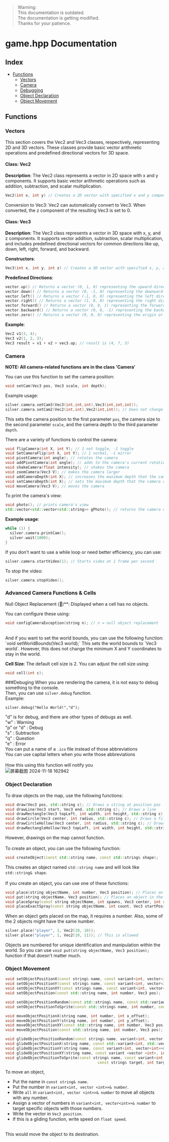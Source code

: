> Warning: <br>
> This documentation is outdated. <br>
> The documentation is getting modified. <br>
> Thanks for your patience. <br>

# game.hpp Documentation

## Index

- [Functions](#functions)
  - [Vectors](#vectors)
  - [Camera](#camera)
  - [Debugging](#debuging)
  - [Object Declaration](#object-declaration)
  - [Object Movement](#object-movement)

## Functions

### Vectors

This section covers the Vec2 and Vec3 classes, respectively, representing 2D and 3D vectors.
These classes provide basic vector arithmetic operations and predefined directional vectors for 3D space.

#### Class: Vec2
**Description**: The Vec2 class represents a vector in 2D space with x and y components. It supports basic vector arithmetic operations such as addition, subtraction, and scalar multiplication.

```cpp
Vec2(int x, int y) // Creates a 2D vector with specified x and y components.
```

Conversion to Vec3: Vec2 can automatically convert to Vec3. When converted, the z component of the resulting Vec3 is set to 0.

#### Class: Vec3
**Description**: The Vec3 class represents a vector in 3D space with x, y, and z components. It supports vector addition, subtraction, scalar multiplication, and includes predefined directional vectors for common directions like up, down, left, right, forward, and backward.

**Constructors**:
```cpp
Vec3(int x, int y, int z) // Creates a 3D vector with specified x, y, and z components.
```

**Predefined Directions**:
```cpp
vector.up() // Returns a vector (0, 1, 0) representing the upward direction.
vector.down() // Returns a vector (0, -1, 0) representing the downward direction.
vector.left() // Returns a vector (-1, 0, 0) representing the left direction.
vector.right() // Returns a vector (1, 0, 0) representing the right direction.
vector.forward() // Returns a vector (0, 0, 1) representing the forward direction.
vector.backward() // Returns a vector (0, 0, -1) representing the backward direction.
vector.zero() // Returns a vector (0, 0, 0) representing the origin or no movement.
```

**Example**:
```cpp
Vec2 v1(3, 4);
Vec3 v2(1, 2, 3);
Vec3 result = v1 + v2 + vec3.up; // result is (4, 7, 3)
```

### Camera
**NOTE: All camera-related functions are in the class 'Camera'**

You can use this function to set the camera position:
```cpp
void setCam(Vec3 pos, Vec3 scale, int depth);
```

Example usage:
```cpp
silver.camera.setCam3(Vec3(int,int,int),Vec3(int,int,int)); 
silver.camera.setCam2(Vec2(int,int),Vec2(int,int)); // Does not change Z pos and Z scale
```

This sets the camera position to the first parameter `pos`, the camera size to the second parameter `scale`, and the camera depth to the third parameter `depth`.

There are a variety of functions to control the camera:

```cpp
void flipCamera(int X, int Y); // 1 not toggle, -1 toggle
void SetCameraFlip(int X, int Y); // 1 normal, -1 mirror
void pivotCamera(int angle); // rotates the camera
void addPivotCamera(int angle); // adds to the camera's current rotation
void shakeCamera(float intensity); // shakes the camera
void zoomCamera(Vec3 V); // makes the camera larger
void addCameraDepth(int X); // increases the maximum depth that the camera can see
void setCameraDepth(int X); // sets the maximum depth that the camera can see
void moveCamera(Vec3 V); // moves the camera
```

To print the camera's view:
```cpp
void photo(); // prints camera's view
std::vector<std::vector<std::string>> gPhoto(); // returns the camera view as a vector
```

**Example usage**:
```cpp
while (1) {
  silver.camera.printCam();
  silver.wait(1000);
}
```

If you don't want to use a while loop or need better efficiency, you can use:
```cpp
silver.camera.startVideo(1); // Starts video at 1 frame per second
```

To stop the video:
```cpp
silver.camera.stopVideo();
```

### Advanced Camera Functions & Cells
Null Object Replacement (🧱)**: Displayed when a cell has no objects.

You can configure these using:
```cpp
void configCameraException(string n); // n = null object replacement
```
<br>
And if you want to set the world bounds, you can use the following function:
`void setWorldBounds(Vec3 world);`
This sets the world bounds to `Vec3 world`. However, this does not change the minimum X and Y coordinates to <br>
stay in the world.

**Cell Size**:
The default cell size is 2. You can adjust the cell size using:
```cpp
void cell(int c);
```

###Debuging
When you are rendering the camera, it is not easy to debug something to the console. <br>
Then, you can use `silver.debug` function. <br>
Example:
```
silver.debug("Hello World!","d");

```
"d" is for debug, and there are other types of debugs as well. <br>
"w" : Warning <br>
"p" or "d" : Debug <br>
"s" : Subtraction <br>
"q" : Question <br>
"e" : Error <br>
You can put a name of a `.ico` file instead of those abbreviations <br>
You can use capital letters when you write those abbreviations <br>
<br>
How this using this function will notify you <br>
![屏幕截图 2024-11-18 162942](https://github.com/user-attachments/assets/579be763-35dd-4ea4-9049-4f2a15996012)

### Object Declaration

To draw objects on the map, use the following functions:

```cpp
void draw(Vec3 pos, std::string c); // Draws a string at position pos
void drawLine(Vec3 start, Vec3 end, std::string c); // Draws a line
void drawRectangle(Vec3 topLeft, int width, int height, std::string c); // Draws a rectangle
void drawCircle(Vec3 center, int radius, std::string c); // Draws a filled circle
void drawCircleHollow(Vec3 center, int radius, std::string c); // Draws a hollow circle
void drawRectangleHollow(Vec3 topLeft, int width, int height, std::string c); // Draws a hollow rectangle
```
However, drawings on the map cannot function. <br>
<br>
To create an object, you can use the following function: 
```cpp
void createObject(const std::string name, const std::string& shape);
```
This creates an object named `std::string name` and will look like `std::string& shape`. <br>
<br>
If you create an object, you can use one of these functions:
```cpp
void place(string objectName, int number, Vec3 position); // Places an object in the world
void put(string objectName, Vec3 position); // Places an object in the world with Number 0
void placeSpray(const string objectName, int spawns, Vec3 center, int range);  // Sprays the object
void placeExactSpray(const string objectName, int count, Vec3 startPosition); // Sprays the object. But object numbers does not change
```
When an object gets placed on the map, it requires a number. Also, some of the 2 objects might have the same number.
```cpp
silver.place("player", 1, Vec2(10, 10));
silver.place("player", 1, Vec2(10, 11)); // This is allowed
```
Objects are numbered for unique identification and manipulation within the world. So you can use `void put(string objectName, Vec3 position);` function if that doesn't matter much.

### Object Movement

```cpp
void setObjectPositionX(const string& name, const variant<int, vector<int>>& number, Vec3 pos);
void setObjectPositionY(const string& name, const variant<int, vector<int>>& number, Vec3 pos);
void setObjectPositionXY(const string& name, const variant<int, vector<int>>& number, Vec3 pos);
void setObjectPosition(const std::string name, int number, Vec3 pos);

void setObjectPositionRandom(const std::string& name, const std::variant<int, std::vector<int>>& number);
void setObjectPositionToSprite(const std::string& name, int number, const std::string& targetName, int targetNumber);

void moveObjectPositionX(string name, int number, int x_offset);
void moveObjectPositionY(string name, int number, int y_offset);
void moveObjectPositionXY(const std::string name, int number, Vec3 pos);
void moveObjectPosition(const std::string name, int number, Vec3 pos);

void glideObjectPositionRandom(const string& name, variant<int, vector <int>>& number, Vec3 position, float speed);
void glideObjectPositionX(string name, const std::variant<int, std::vector<int>>& number, int x_offset, float speed);
void glideObjectPositionY(string name, const variant<int, vector<int>>& number, int y_offset, float speed);
void glideObjectPositionXY(string name, const variant <vector <int>, int>& number, Vec3 target_pos, float speed);
void glideObjectPositionToSprite(const string& name, const variant<int, vector<int>>& number,
                                         const string& target, int targetNumber, float speed);
```
To move an object, <br>
- Put the name in `const string& name`.
- Put the number in `variant<int, vector <int>>& number`.
 - Write `all` in `variant<int, vector <int>>& number` to move all objects with any number.
 - Assign a vector of numbers in `variant<int, vector<int>>& number` to target specific objects with those numbers.
- Write the vector in `Vec3 position`.
- If this is a gliding function, write speed on `float speed`.
<br>
This would move the object to its destination.
